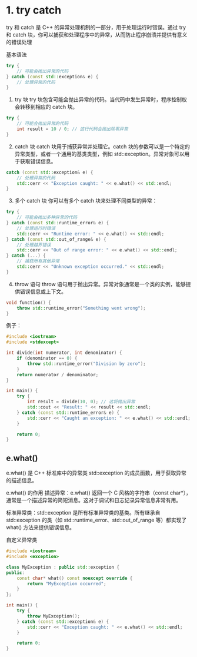 # 1. try catch

try 和 catch 是 C++ 的异常处理机制的一部分，用于处理运行时错误。通过 try 和 catch 块，你可以捕获和处理程序中的异常，从而防止程序崩溃并提供有意义的错误处理

基本语法
```cpp
try {
    // 可能会抛出异常的代码
} catch (const std::exception& e) {
    // 处理异常的代码
}
```

1. try 块
try 块包含可能会抛出异常的代码。当代码中发生异常时，程序控制权会转移到相应的 catch 块。

```cpp
try {
    // 可能会抛出异常的代码
    int result = 10 / 0; // 这行代码会抛出除零异常
}
```
2. catch 块
catch 块用于捕获异常并处理它。catch 块的参数可以是一个特定的异常类型，或者一个通用的基类类型，例如 std::exception。异常对象可以用于获取错误信息。

```cpp
catch (const std::exception& e) {
    // 处理异常的代码
    std::cerr << "Exception caught: " << e.what() << std::endl;
}
```

3. 多个 catch 块
你可以有多个 catch 块来处理不同类型的异常：
```cpp
try {
    // 可能会抛出多种异常的代码
} catch (const std::runtime_error& e) {
    // 处理运行时错误
    std::cerr << "Runtime error: " << e.what() << std::endl;
} catch (const std::out_of_range& e) {
    // 处理越界错误
    std::cerr << "Out of range error: " << e.what() << std::endl;
} catch (...) {
    // 捕获所有其他异常
    std::cerr << "Unknown exception occurred." << std::endl;
}
```

4. throw 语句
throw 语句用于抛出异常。异常对象通常是一个类的实例，能够提供错误信息或上下文。
```cpp
void function() {
    throw std::runtime_error("Something went wrong");
}
```

例子：
```cpp
#include <iostream>
#include <stdexcept>

int divide(int numerator, int denominator) {
    if (denominator == 0) {
        throw std::runtime_error("Division by zero");
    }
    return numerator / denominator;
}

int main() {
    try {
        int result = divide(10, 0); // 这将抛出异常
        std::cout << "Result: " << result << std::endl;
    } catch (const std::runtime_error& e) {
        std::cerr << "Caught an exception: " << e.what() << std::endl;
    }

    return 0;
}
```

## e.what()
e.what() 是 C++ 标准库中的异常类 std::exception 的成员函数，用于获取异常的描述信息。

e.what() 的作用
  描述异常：e.what() 返回一个 C 风格的字符串（const char*），通常是一个描述异常的简短消息。这对于调试和日志记录异常信息非常有用。

  标准异常类：std::exception 是所有标准异常类的基类。所有继承自 std::exception 的类（如 std::runtime_error、std::out_of_range 等）都实现了 what() 方法来提供错误信息。


自定义异常类
```cpp
#include <iostream>
#include <exception>

class MyException : public std::exception {
public:
    const char* what() const noexcept override {
        return "MyException occurred";
    }
};

int main() {
    try {
        throw MyException();
    } catch (const std::exception& e) {
        std::cerr << "Exception caught: " << e.what() << std::endl;
    }

    return 0;
}

```



